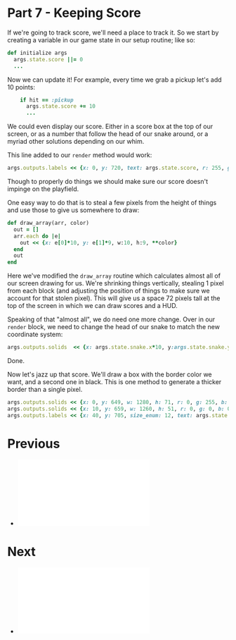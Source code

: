 # Part 7 - Keeping Score


If we're going to track score, we'll need a place to track it.  So we start by creating a variable in our game state in our setup routine; like so:
```ruby
def initialize args
  args.state.score ||= 0
  ...
```

Now we can update it!  For example, every time we grab a pickup let's add 10 points:
```ruby
    if hit == :pickup
      args.state.score += 10
      ...
```

We could even display our score.  Either in a score box at the top of our screen, or as a number that follow the head of our snake around, or a myriad other solutions depending on our whim.

This line added to our `render` method would work:
```ruby
args.outputs.labels << {x: 0, y: 720, text: args.state.score, r: 255, g: 255, b: 255}
```

Though to properly do things we should make sure our score doesn't impinge on the playfield.

One easy way to do that is to steal a few pixels from the height of things and use those to give us somewhere to draw:
```ruby
def draw_array(arr, color)
  out = []
  arr.each do |e|
    out << {x: e[0]*10, y: e[1]*9, w:10, h:9, **color}
  end
  out
end
```
Here we've modified the `draw_array` routine which calculates almost all of our screen drawing for us.  We're shrinking things vertically, stealing 1 pixel from each block (and adjusting the position of things to make sure we account for that stolen pixel).  This will give us a space 72 pixels tall at the top of the screen in which we can draw scores and a HUD.

Speaking of that "almost all", we do need one more change.  Over in our `render` block, we need to change the head of our snake to match the new coordinate system:
```ruby
args.outputs.solids  << {x: args.state.snake.x*10, y:args.state.snake.y*9, w:10, h:9, r:0, g:255, b:0}
```
Done.

Now let's jazz up that score.  We'll draw a box with the border color we want, and a second one in black.  This is one method to generate a thicker border than a single pixel.
```ruby
args.outputs.solids << {x: 0, y: 649, w: 1280, h: 71, r: 0, g: 255, b: 255}
args.outputs.solids << {x: 10, y: 659, w: 1260, h: 51, r: 0, g: 0, b: 0}
args.outputs.labels << {x: 40, y: 705, size_enum: 12, text: args.state.score, r: 0, g: 255, b: 255}
```


# Previous
* ![Part 6 - A Growing Snake](./tutorial/part-6.md)

# Next
* ![Part 8 - More Mechanics](./tutorial/part-8.md)